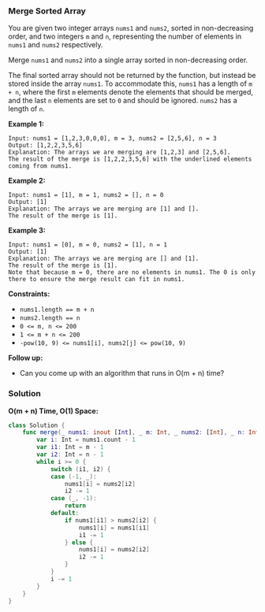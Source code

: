 
### Merge Sorted Array

You are given two integer arrays `nums1` and `nums2`, sorted in non-decreasing order, and two integers `m` and `n`, representing the number of elements in `nums1` and `nums2` respectively.

Merge `nums1` and `nums2` into a single array sorted in non-decreasing order.

The final sorted array should not be returned by the function, but instead be stored inside the array `nums1`. To accommodate this, `nums1` has a length of `m + n`, where the first `m` elements denote the elements that should be merged, and the last `n` elements are set to `0` and should be ignored. `nums2` has a length of `n`.

__Example 1:__
```
Input: nums1 = [1,2,3,0,0,0], m = 3, nums2 = [2,5,6], n = 3
Output: [1,2,2,3,5,6]
Explanation: The arrays we are merging are [1,2,3] and [2,5,6].
The result of the merge is [1,2,2,3,5,6] with the underlined elements coming from nums1.
```
__Example 2:__
```
Input: nums1 = [1], m = 1, nums2 = [], n = 0
Output: [1]
Explanation: The arrays we are merging are [1] and [].
The result of the merge is [1].
```
__Example 3:__
```
Input: nums1 = [0], m = 0, nums2 = [1], n = 1
Output: [1]
Explanation: The arrays we are merging are [] and [1].
The result of the merge is [1].
Note that because m = 0, there are no elements in nums1. The 0 is only there to ensure the merge result can fit in nums1.
```

__Constraints:__
* `nums1.length == m + n`
* `nums2.length == n`
* `0 <= m, n <= 200`
* `1 <= m + n <= 200`
* `-pow(10, 9) <= nums1[i], nums2[j] <= pow(10, 9)`
 
__Follow up:__ 
* Can you come up with an algorithm that runs in O(m + n) time?

### Solution
__O(m + n) Time, O(1) Space:__
```Swift
class Solution {
    func merge(_ nums1: inout [Int], _ m: Int, _ nums2: [Int], _ n: Int) {
        var i: Int = nums1.count - 1
        var i1: Int = m - 1
        var i2: Int = n - 1
        while i >= 0 {
            switch (i1, i2) {
            case (-1, _):
                nums1[i] = nums2[i2]
                i2 -= 1
            case (_, -1):
                return
            default:
                if nums1[i1] > nums2[i2] {
                    nums1[i] = nums1[i1]
                    i1 -= 1
                } else {
                    nums1[i] = nums2[i2]
                    i2 -= 1
                }
            }
            i -= 1
        }
    }
}
```